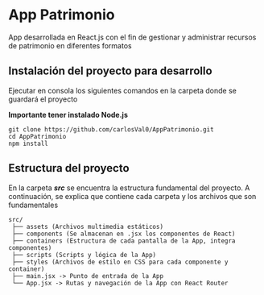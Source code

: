 # App Patrimonio
 App desarrollada en React.js con el fin de gestionar y administrar recursos de patrimonio en diferentes formatos

## Instalación del proyecto para desarrollo

Ejecutar en consola los siguientes comandos en la carpeta donde se guardará el proyecto

**Importante tener instalado Node.js**

    git clone https://github.com/carlosVal0/AppPatrimonio.git
    cd AppPatrimonio
    npm install
    



## Estructura del proyecto
En la carpeta ***src*** se encuentra la estructura fundamental del proyecto. A continuación, se explica que contiene cada carpeta y los archivos que son fundamentales

```
src/
 ├── assets (Archivos multimedia estáticos) 
 ├── components (Se almacenan en .jsx los componentes de React)
 ├── containers (Estructura de cada pantalla de la App, integra componentes)
 ├── scripts (Scripts y lógica de la App) 
 ├── styles (Archivos de estilo en CSS para cada componente y container) 
 ├── main.jsx -> Punto de entrada de la App 
 └── App.jsx -> Rutas y navegación de la App con React Router
```
